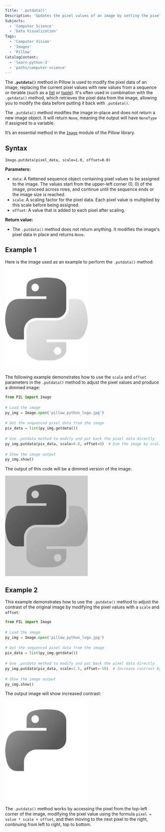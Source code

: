 ```yaml
---
Title: '.putdata()'
Description: 'Updates the pixel values of an image by setting the pixel data from a sequence or iterable, such as a list or tuple.'
Subjects:
  - 'Computer Science'
  - 'Data Visualization'
Tags:
  - 'Computer Vision'
  - 'Images'
  - 'Pillow'
CatalogContent:
  - 'learn-python-3'
  - 'paths/computer-science'
---
```


The **`.putdata()`** method in Pillow is used to modify the pixel data of an image, replacing the current pixel values with new values from a sequence or iterable (such as a [list](https://www.codecademy.com/resources/docs/python/lists) or [tuple](https://www.codecademy.com/resources/docs/python/tuples)). It's often used in combination with the `.getdata()` method, which retrieves the pixel data from the image, allowing you to modify the data before putting it back with `.putdata()`.

The `.putdata()` method modifies the image in-place and does not return a new image object. It will return `None`, meaning the output will have `NoneType` if assigned to a variable.

It’s an essential method in the [`Image`](https://www.codecademy.com/resources/docs/pillow/image) module of the Pillow library.

## Syntax

```pseudo
Image.putdata(pixel_data, scale=1.0, offset=0.0)
```

**Parameters:**

- `data`: A flattened sequence object containing pixel values to be assigned to the image. The values start from the upper-left corner (0, 0) of the image, proceed across rows, and continue until the sequence ends or the image size is reached.
- `scale`: A scaling factor for the pixel data. Each pixel value is multiplied by this scale before being assigned.
- `offset`: A value that is added to each pixel after scaling.

**Return value:**

- The `.putdata()` method does not return anything. It modifies the image's pixel data in place and returns `None`.

## Example 1

Here is the image used as an example to perform the `.putdata()` method:

![Image of Python Logo](https://raw.githubusercontent.com/Codecademy/docs/main/media/pillow_python_logo.jpg)

The following example demonstrates how to use the `scale` and `offset` parameters in the `.putdata()` method to adjust the pixel values and produce a dimmed image:

```py
from PIL import Image

# Load the image
py_img = Image.open('pillow_python_logo.jpg')

# Get the sequenced pixel data from the image
pix_data = list(py_img.getdata())

# Use .putdata method to modify and put back the pixel data directly
py_img.putdata(pix_data, scale=0.8, offset=0)  # Dim the image by scaling pixel values down

# Show the image output
py_img.show()
```

The output of this code will be a dimmed version of the image:

![Image of Dimmed Python Logo](https://raw.githubusercontent.com/Codecademy/docs/main/media/pillow_python_logo_dimm.jpg)

## Example 2

This example demonstrates how to use the `.putdata()` method to adjust the contrast of the original image by modifying the pixel values with a `scale` and `offset`:

```py
from PIL import Image

# Load the image
py_img = Image.open('pillow_python_logo.jpg')

# Get the sequenced pixel data from the image
pix_data = list(py_img.getdata())

# Use .putdata method to modify and put back the pixel data directly
py_img.putdata(pix_data, scale=1.5, offset=-50)  # Increase contrast by scaling and offsetting

# Show the image output
py_img.show()
```

The output image will show increased contrast:

![Image of Python Logo with contrast](https://raw.githubusercontent.com/Codecademy/docs/main/media/pillow_python_logo_contrast.jpg)

The `.putdata()` method works by accessing the pixel from the top-left corner of the image, modifying the pixel value using the formula `pixel = value * scale + offset`, and then moving to the next pixel to the right, continuing from left to right, top to bottom.
